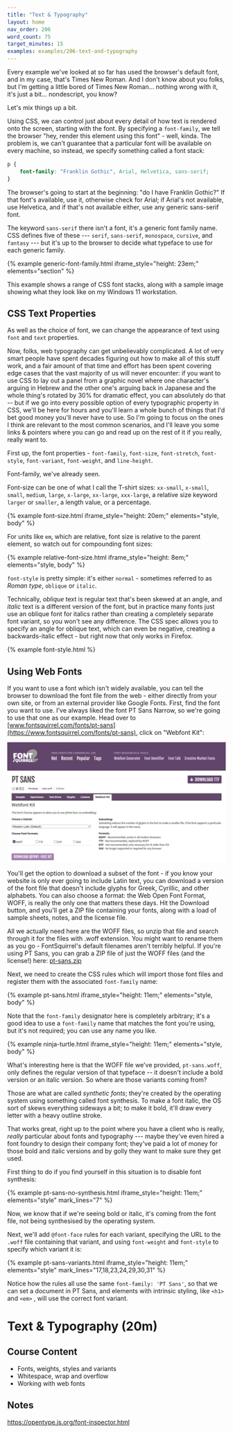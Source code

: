 ```yaml
---
title: "Text & Typography"
layout: home
nav_order: 206
word_count: 75
target_minutes: 15
examples: examples/206-text-and-typography
---
```

Every example we've looked at so far has used the browser's default font, and in my case, that's Times New Roman. And I don't know about you folks, but I'm getting a little bored of Times New Roman... nothing wrong with it, it's just a bit... nondescript, you know?

Let's mix things up a bit.

Using CSS, we can control just about every detail of how text is rendered onto the screen, starting with the font. By specifying a `font-family`, we tell the browser "hey, render this element using this font" - well, kinda. The problem is, we can't guarantee that a particular font will be available on every machine, so instead, we specify something called a font stack:

```css
p {
    font-family: "Franklin Gothic", Arial, Helvetica, sans-serif;
}
```

The browser's going to start at the beginning: "do I have Franklin Gothic?" If that font's available, use it, otherwise check for Arial; if Arial's not available, use Helvetica, and if that's not available either, use any generic sans-serif font.

The keyword `sans-serif` there isn't a font, it's a generic font family name. CSS defines five of these --- `serif`, `sans-serif`, `monospace`, `cursive`, and `fantasy` --- but it's up to the browser to decide what typeface to use for each generic family.

{% example generic-font-family.html iframe_style="height: 23em;" elements="section" %}

This example shows a range of CSS font stacks, along with a sample image showing what they look like on my Windows 11 workstation.

## CSS Text Properties

As well as the choice of font, we can change the appearance of text using `font` and `text` properties.

Now, folks, web typography can get unbelievably complicated. A lot of very smart people have spent decades figuring out how to make all of this stuff work, and a fair amount of that time and effort has been spent covering edge cases that the vast majority of us will never encounter: if you want to use CSS to lay out a panel from a graphic novel where one character's arguing in Hebrew and the other one's arguing back in Japanese and the whole thing's rotated by 30% for dramatic effect, you can absolutely do that -- but if we go into every possible option of every typographic property in CSS, we'll be here for hours and you'll learn a whole bunch of things that I'd bet good money you'll never have to use. So I'm going to focus on the ones I think are relevant to the most common scenarios, and I'll leave you some links & pointers where you can go and read up on the rest of it if you really, really want to.

First up, the font properties - `font-family`, `font-size`, `font-stretch`, `font-style`, `font-variant`, `font-weight`, and `line-height`.

Font-family, we've already seen.

Font-size can be one of what I call the T-shirt sizes: `xx-small`, `x-small`, `small`, `medium`, `large`, `x-large`, `xx-large`, `xxx-large`, a relative size keyword `larger` or `smaller`, a length value, or a percentage.

{% example font-size.html iframe_style="height: 20em;" elements="style, body" %}

For units like `em`, which are relative, font size is relative to the parent element, so watch out for compounding font sizes:

{% example relative-font-size.html iframe_style="height: 8em;" elements="style, body" %}

`font-style` is pretty simple: it's either `normal` - sometimes referred to as *Roman type*, `oblique` or `italic`. 

Technically, *oblique* text is regular text that's been skewed at an angle, and *italic* text is a different version of the font, but in practice many fonts just use an oblique font for italics rather than creating a completely separate font variant, so you won't see any difference. The CSS spec allows you to specify an angle for oblique text, which can even be negative, creating a backwards-italic effect - but right now that only works in Firefox.

{% example font-style.html %}













## Using Web Fonts

If you want to use a font which isn't widely available, you can tell the browser to download the font file from the web - either directly from your own site, or from an external provider like Google Fonts. First, find the font you want to use. I've always liked the font PT Sans Narrow, so we're going to use that one as our example. Head over to [www.fontsquirrel.com/fonts/pt-sans](https://www.fontsquirrel.com/fonts/pt-sans), click on "Webfont Kit": 

![](./images/font-squirrel-pt-sans.png)

You'll get the option to download a subset of the font - if you know your website is only ever going to include Latin text, you can download a version of the font file that doesn't include glyphs for Greek, Cyrillic, and other alphabets. You can also choose a format: the Web Open Font Format, WOFF, is really the only one that matters these days. Hit the Download button, and you'll get a ZIP file containing your fonts, along with a load of sample sheets, notes, and the license file.

All we actually need here are the WOFF files, so unzip that file and search through it for the files with .woff extension. You might want to rename them as you go - FontSquirrel's default filenames aren't terribly helpful. If you're using PT Sans, you can grab a ZIP file of just the WOFF files (and the license!) here: [pt-sans.zip]({{page.examples}}/pt-sans.zip)

Next, we need to create the CSS rules which will import those font files and register them with the associated `font-family` name:

{% example pt-sans.html iframe_style="height: 11em;" elements="style, body" %}

Note that the `font-family` designator here is completely arbitrary; it's a good idea to use a `font-family` name that matches the font you're using, but it's not required; you can use any name you like.

{% example ninja-turtle.html iframe_style="height: 11em;" elements="style, body" %}

What's interesting here is that the WOFF file we've provided, `pt-sans.woff`, only defines the regular version of that typeface -- it doesn't include a bold version or an italic version. So where are those variants coming from?

Those are what are called *synthetic fonts*; they're created by the operating system using something called font synthesis. To make a font italic, the OS sort of skews everything sideways a bit; to make it bold, it'll draw every letter with a heavy outline stroke.

That works great, right up to the point where you have a client who is really, *really* particular about fonts and typography --- maybe they've even hired a font foundry to design their company font; they've paid a lot of money for those bold and italic versions and by golly they want to make sure they get used.

First thing to do if you find yourself in this situation is to disable font synthesis:

{% example pt-sans-no-synthesis.html iframe_style="height: 11em;" elements="style" mark_lines="7" %}

Now, we know that if we're seeing bold or italic, it's coming from the font file, not being synthesised by the operating system.

Next, we'll add `@font-face` rules for each variant, specifying the URL to the `.woff` file containing that variant, and using `font-weight` and `font-style` to specify which variant it is:

{% example pt-sans-variants.html iframe_style="height: 11em;" elements="style" mark_lines="17,18,23,24,29,30,31" %}

Notice how the rules all use the same `font-family: 'PT Sans'`, so that we can set a document in PT Sans, and elements with intrinsic styling, like `<h1>` and `<em>` , will use the correct font variant.









# Text & Typography (20m)

## Course Content

- Fonts, weights, styles and variants
- Whitespace, wrap and overflow
- Working with web fonts

## Notes

https://opentype.js.org/font-inspector.html













